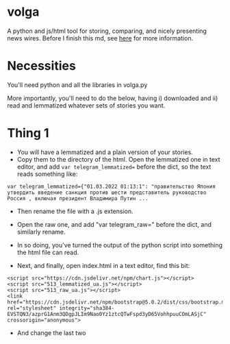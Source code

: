# volga
A python and js/html tool for storing, comparing, and nicely presenting news wires. Before I finish this md, see [here](https://mittmattmutt.medium.com/an-os-tool-for-storing-searching-and-displaying-news-wires-b9c81dbbbe3a)  for more information.

# Necessities
You'll need python and all the libraries in volga.py

More importantly, you'll need to do the below, having i) downloaded and ii) read and lemmatized whatever sets of stories you want. 
# Thing 1
* You will have a lemmatized and a plain version of your stories.
* Copy them to the directory of the html. Open the lemmatized one in text editor, and add ```var telegram_lemmatized=``` before the dict, so the text reads something like:

```var telegram_lemmatized={"01.03.2022 01:13:1": "правительство Япония утвердить введение санкция против шести представитель руководство Россия , включая президент Владимира Путин ...```

* Then rename the file with a .js extension.

* Open the raw one, and add "var telegram_raw=" before the dict, and similarly rename.

* In so doing, you've turned the output of the python script into something the html file can read.

* Next, and finally, open index.html in a text editor, find this bit:

```<title>Volga</title>
<script src="https://cdn.jsdelivr.net/npm/chart.js"></script>
<script src="513_lemmatized_ua.js"></script>
<script src="513_raw_ua.js"></script>
<link href="https://cdn.jsdelivr.net/npm/bootstrap@5.0.2/dist/css/bootstrap.min.css" rel="stylesheet" integrity="sha384-EVSTQN3/azprG1Anm3QDgpJLIm9Nao0Yz1ztcQTwFspd3yD65VohhpuuCOmLASjC" crossorigin="anonymous">
```

* And change the last two <script src>'s so that they point towards the .js's you made above.

# Thing 2
  * In a rush to finish this, I didn't end up implementing in the html a way to autogenerate the x-axis. So you need to enter it manually. Go to l155, which reads
  ```const labels = Array.from({length : 37}, (_, v) => v+1)```
  
  And change 37 to how many days coverage you have.
  
